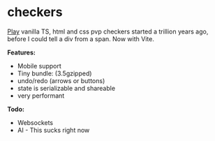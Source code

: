 # checkers
[Play](https://netanel-haber.github.io/checkers/) vanilla TS, html and css pvp checkers started a trillion years ago, before I could tell a div from a span. 
Now with Vite.


**Features:**
* Mobile support
* Tiny bundle: (3.5gzipped)
* undo/redo (arrows or buttons)
* state is serializable and shareable
* very performant

**Todo:**
* Websockets
* AI - This sucks right now
